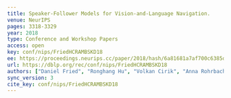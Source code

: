 ```yaml
---
title: Speaker-Follower Models for Vision-and-Language Navigation.
venue: NeurIPS
pages: 3318-3329
year: 2018
type: Conference and Workshop Papers
access: open
key: conf/nips/FriedHCRAMBSKD18
ee: https://proceedings.neurips.cc/paper/2018/hash/6a81681a7af700c6385d36577ebec359-Abstract.html
url: https://dblp.org/rec/conf/nips/FriedHCRAMBSKD18
authors: ["Daniel Fried", "Ronghang Hu", "Volkan Cirik", "Anna Rohrbach", "Jacob Andreas", "Louis-Philippe Morency", "Taylor Berg-Kirkpatrick", "Kate Saenko", "Dan Klein", "Trevor Darrell"]
sync_version: 3
cite_key: conf/nips/FriedHCRAMBSKD18
---
```


